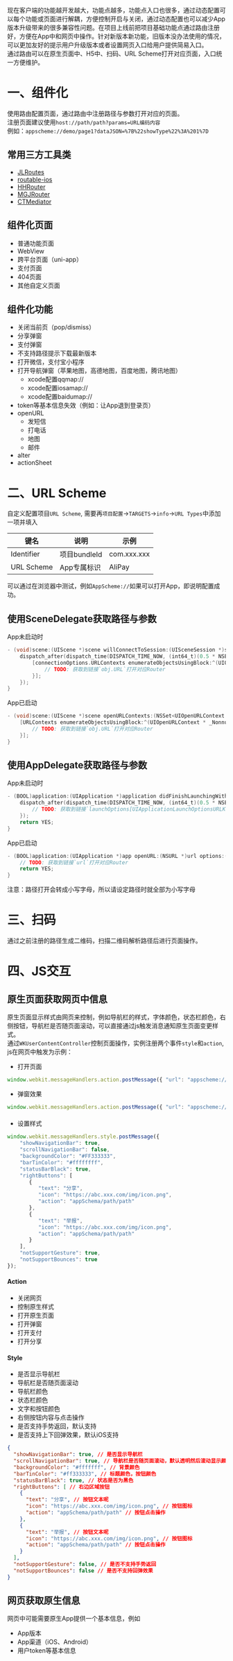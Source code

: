 
现在客户端的功能越开发越大，功能点越多，功能点入口也很多，通过动态配置可以每个功能或页面进行解耦，方便控制开启与关闭，通过动态配置也可以减少App版本升级带来的很多兼容性问题。在项目上线前把项目基础功能点通过路由注册好，方便在App中和网页中操作。针对新版本新功能，旧版本没办法使用的情况，可以更加友好的提示用户升级版本或者设置网页入口给用户提供简易入口。<br />通过路由可以在原生页面中、H5中、扫码、URL Scheme打开对应页面，入口统一方便维护。
<a name="LZXhY"></a>
# 一、组件化
使用路由配置页面，通过路由中注册路径与参数打开对应的页面。<br />注册页面建议使用`host://path/path?params=URL编码内容`<br />例如：`appscheme://demo/page1?dataJSON=%7B%22showType%22%3A%201%7D`
<a name="SUMT8"></a>
## 常用三方工具类

- [JLRoutes](https://links.jianshu.com/go?to=https%3A%2F%2Fgithub.com%2Fjoeldev%2FJLRoutes)
- [routable-ios](https://links.jianshu.com/go?to=https%3A%2F%2Fgithub.com%2Fclayallsopp%2Froutable-ios)
- [HHRouter](https://links.jianshu.com/go?to=https%3A%2F%2Fgithub.com%2Flightory%2FHHRouter)
- [MGJRouter](https://links.jianshu.com/go?to=https%3A%2F%2Fgithub.com%2Fmeili%2FMGJRouter)
- [CTMediator](https://links.jianshu.com/go?to=https%3A%2F%2Fgithub.com%2Fcasatwy%2FCTMediator)
<a name="qa8Ud"></a>
## 组件化页面

- 普通功能页面
- WebView
- 跨平台页面（uni-app）
- 支付页面
- 404页面
- 其他自定义页面
<a name="Nc10h"></a>
## 组件化功能

- 关闭当前页（pop/dismiss）
- 分享弹窗
- 支付弹窗
- 不支持路径提示下载最新版本
- 打开微信，支付宝小程序
- 打开导航弹窗（苹果地图，高德地图，百度地图，腾讯地图）
   - xcode配置qqmap://
   - xcode配置iosamap://
   - xcode配置baidumap://
- token等基本信息失效（例如：让App退到登录页）
- openURL
   - 发短信
   - 打电话
   - 地图
   - 邮件
- alter
- actionSheet
<a name="kQI5s"></a>
# 二、URL Scheme
自定义配置项目`URL Scheme`, 需要再`项目配置`->`TARGETS`->`info`->`URL Types`中添加一项并填入

| 键名 | 说明 | 示例 |
| --- | --- | --- |
| Identifier | 项目bundleId  | com.xxx.xxx |
| URL Scheme | App专属标识 | AliPay |

可以通过在浏览器中测试，例如`AppScheme://`如果可以打开App，即说明配置成功。
<a name="NVKAu"></a>
## 使用SceneDelegate获取路径与参数
App未启动时
```objectivec
- (void)scene:(UIScene *)scene willConnectToSession:(UISceneSession *)session options:(UISceneConnectionOptions *)connectionOptions {
    dispatch_after(dispatch_time(DISPATCH_TIME_NOW, (int64_t)(0.5 * NSEC_PER_SEC)), dispatch_get_main_queue(), ^{
        [connectionOptions.URLContexts enumerateObjectsUsingBlock:^(UIOpenURLContext * _Nonnull obj, BOOL * _Nonnull stop) {
            // TODO: 获取到链接`obj.URL`打开对应Router
        }];
    });
}
```
App已启动
```objectivec
- (void)scene:(UIScene *)scene openURLContexts:(NSSet<UIOpenURLContext *> *)URLContexts {
    [URLContexts enumerateObjectsUsingBlock:^(UIOpenURLContext * _Nonnull obj, BOOL * _Nonnull stop) {
        // TODO: 获取到链接`obj.URL`打开对应Router
    }];
}
```
<a name="pKMhw"></a>
## 使用AppDelegate获取路径与参数
App未启动时
```objectivec
- (BOOL)application:(UIApplication *)application didFinishLaunchingWithOptions:(NSDictionary *)launchOptions {
    dispatch_after(dispatch_time(DISPATCH_TIME_NOW, (int64_t)(0.5 * NSEC_PER_SEC)), dispatch_get_main_queue(), ^{
        // TODO: 获取到链接`launchOptions[UIApplicationLaunchOptionsURLKey]`打开对应Router
    });
    return YES;
}
```
App已启动
```objectivec
- (BOOL)application:(UIApplication *)app openURL:(NSURL *)url options:(NSDictionary<UIApplicationOpenURLOptionsKey,id> *)options {
    // TODO: 获取到链接`url`打开对应Router
    return YES;
}
```
注意：路径打开会转成小写字母，所以请设定路径时就全部为小写字母
<a name="y8Wql"></a>
# 三、扫码
通过之前注册的路径生成二维码，扫描二维码解析路径后进行页面操作。
<a name="gTkS0"></a>
# 四、JS交互
<a name="UNmNm"></a>
## 原生页面获取网页中信息
原生页面显示样式由网页来控制，例如导航栏的样式，字体颜色，状态栏颜色，右侧按钮，导航栏是否随页面滚动，可以直接通过js触发消息通知原生页面变更样式。<br />通过`WKUserContentController`控制页面操作，实例注册两个事件`style`和`action`,<br />js在网页中触发为示例：

- 打开页面
```javascript
window.webkit.messageHandlers.action.postMessage({ "url": "appscheme://demo/page1" });
```

- 弹窗效果
```javascript
window.webkit.messageHandlers.action.postMessage({ "url": "appscheme://xxx/xxx?dataJSON=%7B%22type%22%3A%202%7D" });
```
<a name="GNmu7"></a>
#### 

- 设置样式
```javascript
window.webkit.messageHandlers.style.postMessage({
    "showNavigationBar": true,
    "scrollNavigationBar": false,
    "backgroundColor": "#FF333333",
    "barTinColor": "#ffffffff",
    "statusBarBlack": true,
    "rightButtons": [
       {
          "text": "分享",
          "icon": "https://abc.xxx.com/img/icon.png",
          "action": "appSchema/path/path"
       },
       {
          "text": "举报",
          "icon": "https://abc.xxx.com/img/icon.png",
          "action": "appSchema/path/path"
       }
    ],
    "notSupportGesture": true,
    "notSupportBounces": true
});
```
<a name="mRAj5"></a>
#### Action

- 关闭网页
- 控制原生样式
- 打开原生页面
- 打开弹窗
- 打开支付
- 打开分享
<a name="IeqcL"></a>
#### Style

- 是否显示导航栏
- 导航栏是否随页面滚动
- 导航栏颜色
- 状态栏颜色
- 文字和按钮颜色
- 右侧按钮内容与点击操作
- 是否支持手势返回，默认支持
- 是否支持上下回弹效果，默认iOS支持
```json
{
  "showNavigationBar": true, // 是否显示导航栏
  "scrollNavigationBar": true, // 导航栏是否随页面滚动，默认透明然后滚动显示颜色
  "backgroundColor": "#fffffff", // 背景颜色
  "barTinColor": "#ff333333", // 标题颜色，按钮颜色
  "statusBarBlack": true, // 状态是否为黑色
  "rightButtons": [ // 右边区域按钮
    {
      "text": "分享", // 按钮文本呢
      "icon": "https://abc.xxx.com/img/icon.png", // 按钮图标
      "action": "appSchema/path/path" // 按钮点击操作
    },
    {
      "text": "举报", // 按钮文本呢
      "icon": "https://abc.xxx.com/img/icon.png", // 按钮图标
      "action": "appSchema/path/path" // 按钮点击操作
    }
  ],
  "notSupportGesture": false, // 是否不支持手势返回
  "notSupportBounces": false // 是否不支持回弹效果
}
```
<a name="Wx7ul"></a>
## 网页获取原生信息
网页中可能需要原生App提供一个基本信息，例如

- App版本
- App渠道（iOS、Android）
- 用户token等基本信息

<a name="NsOgW"></a>
# <br />
